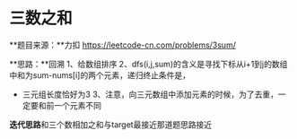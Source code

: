 # 三数之和

**题目来源：**力扣
https://leetcode-cn.com/problems/3sum/

**思路：**回溯
1、给数组排序
2、dfs(i,j,sum)的含义是寻找下标从i+1到j的数组中和为sum-nums[i]的两个元素，递归终止条件是，
* 三元组长度恰好为3
3、注意，向三元数组中添加元素的时候，为了去重，一定要和前一个元素不同


**迭代思路**和三个数相加之和与target最接近那道题思路接近